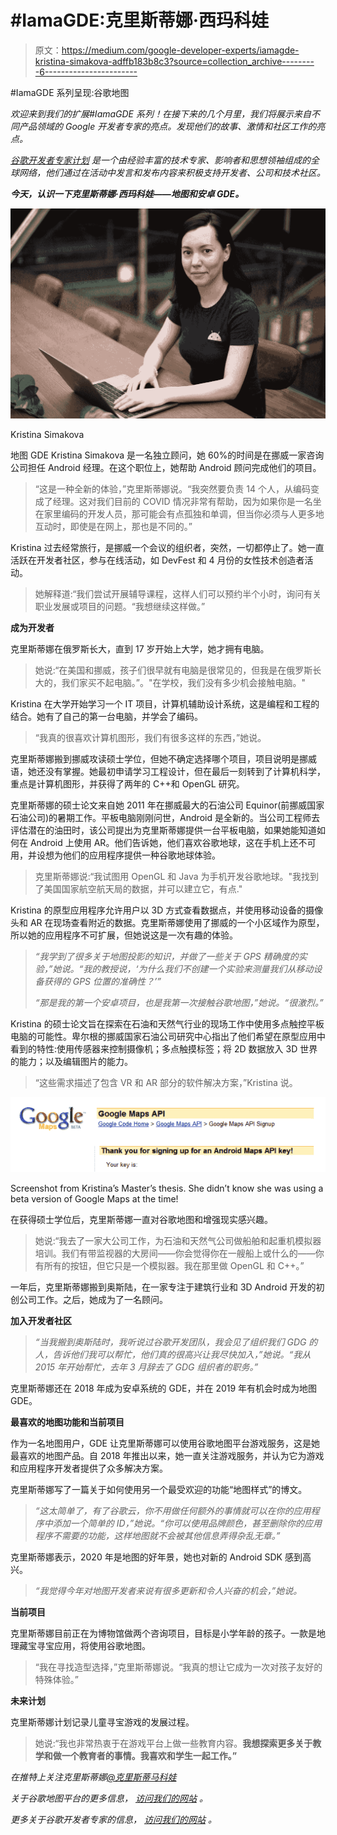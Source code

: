 # #IamaGDE:克里斯蒂娜·西玛科娃

> 原文：<https://medium.com/google-developer-experts/iamagde-kristina-simakova-adffb183b8c3?source=collection_archive---------6----------------------->

#IamaGDE 系列呈现:谷歌地图

*欢迎来到我们的扩展#IamaGDE 系列！在接下来的几个月里，我们将展示来自不同产品领域的 Google 开发者专家的亮点。发现他们的故事、激情和社区工作的亮点。*

[*谷歌开发者专家计划*](https://developers.google.com/community/experts) *是一个由经验丰富的技术专家、影响者和思想领袖组成的全球网络，他们通过在活动中发言和发布内容来积极支持开发者、公司和技术社区。*

***今天，认识一下克里斯蒂娜·西玛科娃——地图和安卓 GDE。***

![](img/53f7bf80d3dfb3d06ff1eb1b0b767357.png)

Kristina Simakova

地图 GDE Kristina Simakova 是一名独立顾问，她 60%的时间是在挪威一家咨询公司担任 Android 经理。在这个职位上，她帮助 Android 顾问完成他们的项目。

> “这是一种全新的体验，”克里斯蒂娜说。“我突然要负责 14 个人，从编码变成了经理。这对我们目前的 COVID 情况非常有帮助，因为如果你是一名坐在家里编码的开发人员，那可能会有点孤独和单调，但当你必须与人更多地互动时，即使是在网上，那也是不同的。”

Kristina 过去经常旅行，是挪威一个会议的组织者，突然，一切都停止了。她一直活跃在开发者社区，参与在线活动，如 DevFest 和 4 月份的女性技术创造者活动。

> 她解释道:“我们尝试开展辅导课程，这样人们可以预约半个小时，询问有关职业发展或项目的问题。“我想继续这样做。”

**成为开发者**

克里斯蒂娜在俄罗斯长大，直到 17 岁开始上大学，她才拥有电脑。

> 她说:“在美国和挪威，孩子们很早就有电脑是很常见的，但我是在俄罗斯长大的，我们家买不起电脑。”。"在学校，我们没有多少机会接触电脑。"

Kristina 在大学开始学习一个 IT 项目，计算机辅助设计系统，这是编程和工程的结合。她有了自己的第一台电脑，并学会了编码。

> “我真的很喜欢计算机图形，我们有很多这样的东西，”她说。

克里斯蒂娜搬到挪威攻读硕士学位，但她不确定选择哪个项目，项目说明是挪威语，她还没有掌握。她最初申请学习工程设计，但在最后一刻转到了计算机科学，重点是计算机图形，并获得了两年的 C++和 OpenGL 研究。

克里斯蒂娜的硕士论文来自她 2011 年在挪威最大的石油公司 Equinor(前挪威国家石油公司)的暑期工作。平板电脑刚刚问世，Android 是全新的。当公司工程师去评估潜在的油田时，该公司提出为克里斯蒂娜提供一台平板电脑，如果她能知道如何在 Android 上使用 AR。他们告诉她，他们喜欢谷歌地球，这在手机上还不可用，并设想为他们的应用程序提供一种谷歌地球体验。

> 克里斯蒂娜说:“我试图用 OpenGL 和 Java 为手机开发谷歌地球。"我找到了美国国家航空航天局的数据，并可以建立它，有点."

Kristina 的原型应用程序允许用户以 3D 方式查看数据点，并使用移动设备的摄像头和 AR 在现场查看附近的数据。克里斯蒂娜使用了挪威的一个小区域作为原型，所以她的应用程序不可扩展，但她说这是一次有趣的体验。

> *“我学到了很多关于地图投影的知识，并做了一些关于 GPS 精确度的实验，”她说。“我的教授说，‘为什么我们不创建一个实验来测量我们从移动设备获得的 GPS 位置的准确性？’”*
> 
> *“那是我的第一个安卓项目，也是我第一次接触谷歌地图，”她说。“很激烈。”*

Kristina 的硕士论文旨在探索在石油和天然气行业的现场工作中使用多点触控平板电脑的可能性。卑尔根的挪威国家石油公司研究中心指出了他们希望在原型应用中看到的特性:使用传感器来控制摄像机；多点触摸标签；将 2D 数据放入 3D 世界的能力；以及编辑图片的能力。

> “这些需求描述了包含 VR 和 AR 部分的软件解决方案，”Kristina 说。

![](img/49934a57ca25089aa5c192bb06317049.png)

Screenshot from Kristina’s Master’s thesis. She didn’t know she was using a beta version of Google Maps at the time!

在获得硕士学位后，克里斯蒂娜一直对谷歌地图和增强现实感兴趣。

> 她说:“我去了一家大公司工作，为石油和天然气公司做船舶和起重机模拟器培训。我们有带监视器的大房间——你会觉得你在一艘船上或什么的——你有所有的按钮，但它只是一个模拟器。我在那里做 OpenGL 和 C++。”

一年后，克里斯蒂娜搬到奥斯陆，在一家专注于建筑行业和 3D Android 开发的初创公司工作。之后，她成为了一名顾问。

**加入开发者社区**

> *“当我搬到奥斯陆时，我听说过谷歌开发团队，我会见了组织我们 GDG 的人，告诉他们我可以帮忙，他们真的很高兴让我尽快加入，”她说。“我从 2015 年开始帮忙，去年 3 月辞去了 GDG 组织者的职务。”*

克里斯蒂娜还在 2018 年成为安卓系统的 GDE，并在 2019 年有机会时成为地图 GDE。

**最喜欢的地图功能和当前项目**

作为一名地图用户，GDE 让克里斯蒂娜可以使用谷歌地图平台游戏服务，这是她最喜欢的地图产品。自 2018 年推出以来，她一直关注游戏服务，并认为它为游戏和应用程序开发者提供了众多解决方案。

克里斯蒂娜写了一篇关于如何使用另一个最受欢迎的功能“地图样式”的博文。

> *“这太简单了，有了谷歌云，你不用做任何额外的事情就可以在你的应用程序中添加一个简单的 ID，”她说。“你可以使用品牌颜色，甚至删除你的应用程序不需要的功能，这样地图就不会被其他信息弄得杂乱无章。”*

克里斯蒂娜表示，2020 年是地图的好年景，她也对新的 Android SDK 感到高兴。

> *“我觉得今年对地图开发者来说有很多更新和令人兴奋的机会，”她说。*

**当前项目**

克里斯蒂娜目前正在为博物馆做两个咨询项目，目标是小学年龄的孩子。一款是地理藏宝寻宝应用，将使用谷歌地图。

> “我在寻找造型选择，”克里斯蒂娜说。“我真的想让它成为一次对孩子友好的特殊体验。”

**未来计划**

克里斯蒂娜计划记录儿童寻宝游戏的发展过程。

> 她说:“我也非常热衷于在游戏平台上做一些教育内容。**我想探索更多关于教学和做一个教育者的事情。我喜欢和学生一起工作。”**

**在推特上关注克里斯蒂娜*[*@克里斯蒂马科娃*](https://twitter.com/KristiSimakova)*

**关于谷歌地图平台的更多信息，* [*访问我们的网站*](https://cloud.google.com/maps-platform/) *。**

**更多关于谷歌开发者专家的信息，* [*访问我们的网站*](https://developers.google.com/community/experts) *。**